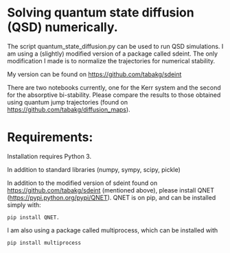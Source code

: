 # Solving quantum state diffusion (QSD) numerically.

The script quantum_state_diffusion.py can be used to run QSD simulations.
I am using a (slightly) modified version of a package called sdeint. The only
modification I made is to normalize the trajectories for numerical stability.

My version can be found on https://github.com/tabakg/sdeint

There are two notebooks currently, one for the Kerr system and the second
for the absorptive bi-stability. Please compare the results to those obtained
using quantum jump trajectories (found on https://github.com/tabakg/diffusion_maps).

# Requirements:

Installation requires Python 3.

In addition to standard libraries (numpy, sympy, scipy, pickle)

In addition to the modified version of sdeint found on
https://github.com/tabakg/sdeint (mentioned above), please install
QNET (https://pypi.python.org/pypi/QNET). QNET is on pip, and can be installed
simply with:

    pip install QNET.

I am also using a package called multiprocess, which can be installed with

    pip install multiprocess
